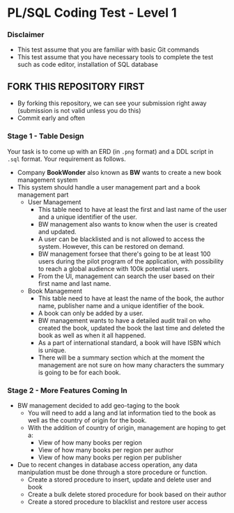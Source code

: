 # PL/SQL Coding Test - Level 1

### Disclaimer
- This test assume that you are familiar with basic Git commands
- This test assume that you have necessary tools to complete the test such as code editor, installation of SQL database

## FORK THIS REPOSITORY FIRST
- By forking this repository, we can see your submission right away (submission is not valid unless you do this)
- Commit early and often

### Stage 1 - Table Design
Your task is to come up with an ERD (in `.png` format) and a DDL script in `.sql` format. Your requirement as follows.
- Company **BookWonder** also known as **BW** wants to create a new book management system
- This system should handle a user management part and a book management part
  - User Management
    - This table need to have at least the first and last name of the user and a unique identifier of the user.
    - BW management also wants to know when the user is created and updated.
    - A user can be blacklisted and is not allowed to access the system. However, this can be restored on demand.
    - BW management forsee that there's going to be at least 100 users during the pilot program of the application, with possibility to reach a global audience with 100k potential users.
    - From the UI, management can search the user based on their first name and last name.
  - Book Management
    - This table need to have at least the name of the book, the author name, publisher name and a unique identifier of the book.
    - A book can only be added by a user.
    - BW management wants to have a detailed audit trail on who created the book, updated the book the last time and deleted the book as well as when it all happened.
    - As a part of international standard, a book will have ISBN which is unique.
    - There will be a summary section which at the moment the management are not sure on how many characters the summary is going to be for each book.
    
### Stage 2 - More Features Coming In
- BW management decided to add geo-taging to the book
  - You will need to add a lang and lat information tied to the book as well as the country of origin for the book.
  - With the addition of country of origin, management are hoping to get a:
    - View of how many books per region
    - View of how many books per region per author
    - View of how many books per region per publisher
- Due to recent changes in database access operation, any data manipulation must be done through a store procedure or function.
  - Create a stored procedure to insert, update and delete user and book
  - Create a bulk delete stored procedure for book based on their author
  - Create a stored procedure to blacklist and restore user access
